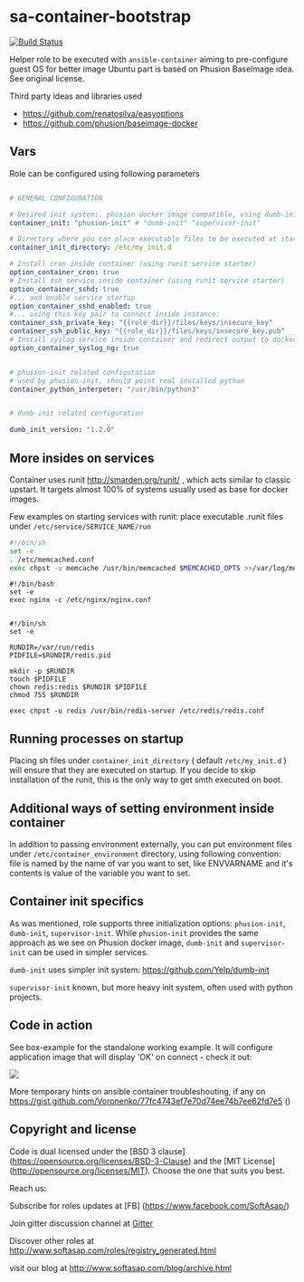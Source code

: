 sa-container-bootstrap
======================

[![Build Status](https://travis-ci.org/softasap/sa-container-bootstrap.svg?branch=master)](https://travis-ci.org/softasap/sa-container-bootstrap)

Helper role to be executed with `ansible-container` aiming to pre-configure guest OS for better image
Ubuntu part is based on Phusion BaseImage idea. See original license.

Third party ideas and libraries used
 - https://github.com/renatosilva/easyoptions
 - https://github.com/phusion/baseimage-docker

Vars
----

Role can be configured using following parameters
```YAML

# GENERAL CONFIGURATION

# Desired init system:  phusion docker image compatible, using dumb-init, or using supervisord
container_init: "phusion-init" # "dumb-init" "supervisor-init"

# Directory where you can place executable files to be executed at startup
container_init_directory: /etc/my_init.d

# Install cron inside container (using runit service starter)
option_container_cron: true
# Install ssh service inside container (using runit service starter)
option_container_sshd: true
#... and enable service startup
option_container_sshd_enabled: true
#... using this key pair to connect inside instance:
container_ssh_private_key: "{{role_dir}}/files/keys/insecure_key"
container_ssh_public_key: "{{role_dir}}/files/keys/insecure_key.pub"
# Install syslog service inside container and redirect output to docker logs (using runit service starter)
option_container_syslog_ng: true


# phusion-init related configuration
# used by phusion-init, should point real installed python 
container_python_interpeter: "/usr/bin/python3"


# dumb-init related configuration

dumb_init_version: "1.2.0"
```  

More insides on services
-------------------------

Container uses runit http://smarden.org/runit/ , which acts similar to classic upstart. It targets almost 100% of systems usually used as base for docker images.

Few examples on starting services with runit: place executable .runit files under `/etc/service/SERVICE_NAME/run`

```bash
#!/bin/sh
set -e
. /etc/memcached.conf
exec chpst -u memcache /usr/bin/memcached $MEMCACHED_OPTS >>/var/log/memcached.log 2>&1
```

```
#!/bin/bash
set -e
exec nginx -c /etc/nginx/nginx.conf
```

```

#!/bin/sh
set -e

RUNDIR=/var/run/redis
PIDFILE=$RUNDIR/redis.pid

mkdir -p $RUNDIR
touch $PIDFILE
chown redis:redis $RUNDIR $PIDFILE
chmod 755 $RUNDIR

exec chpst -u redis /usr/bin/redis-server /etc/redis/redis.conf
```

Running processes on startup
----------------------------

Placing sh files under `container_init_directory` ( default `/etc/my_init.d` ) will ensure that they are executed on startup.
If you decide to skip installation of the runit, this is the only way to get smth executed on boot.


Additional ways of setting environment inside container
-------------------------------------------------------

In addition to passing environment externally, you can put environment files under `/etc/container_environment` directory,
using following convention: file is named by the name of var you want to set, like ENVVARNAME and it's contents is value of the variable you want to set.


Container init specifics
------------------------

As was mentioned, role supports three initialization options: `phusion-init`, `dumb-init`, `supervisor-init`.
While `phusion-init` provides the same approach as we see on Phusion docker image, `dumb-init` and `supervisor-init` can be used in simpler 
services.

`dumb-init` uses simpler init system: https://github.com/Yelp/dumb-init

`supervisor-init` known, but more heavy init system, often used with python projects.

Code in action
--------------

See box-example for the standalone working example. It will configure application
image that will display 'OK' on connect - check it out:

[![](https://github.com/play-with-docker/stacks/raw/cff22438cb4195ace27f9b15784bbb497047afa7/assets/images/button.png)](http://play-with-docker.com?stack=https://raw.githubusercontent.com/softasap/sa-container-bootstrap/master/box-example/docker-compose-try.yml)

More temporary hints on ansible container troubleshouting, if any on https://gist.github.com/Voronenko/77fc4743ef7e70d74ee74b7ee62fd7e5  ()


Copyright and license
---------------------

Code is dual licensed under the [BSD 3 clause] (https://opensource.org/licenses/BSD-3-Clause) and the [MIT License] (http://opensource.org/licenses/MIT). Choose the one that suits you best.


Reach us:

Subscribe for roles updates at [FB] (https://www.facebook.com/SoftAsap/)

Join gitter discussion channel at [Gitter](https://gitter.im/softasap)

Discover other roles at  http://www.softasap.com/roles/registry_generated.html

visit our blog at http://www.softasap.com/blog/archive.html

